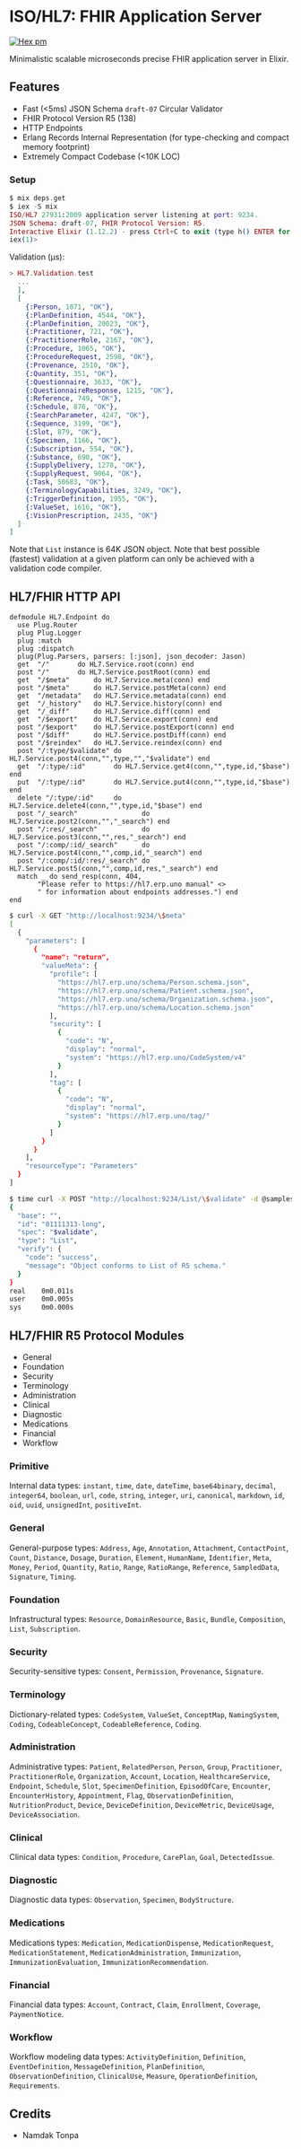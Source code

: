 # ISO/HL7: FHIR Application Server

[![Hex pm](http://img.shields.io/hexpm/v/hl7.svg?style=flat&x=1)](https://hex.pm/packages/hl7)

Minimalistic scalable microseconds precise FHIR application server in Elixir.

## Features

* Fast (<5ms) JSON Schema `draft-07` Circular Validator
* FHIR Protocol Version R5 (138)
* HTTP Endpoints
* Erlang Records Internal Representation (for type-checking and compact memory footprint)
* Extremely Compact Codebase (<10K LOC)

### Setup

```elixir
$ mix deps.get
$ iex -S mix
ISO/HL7 27931:2009 application server listening at port: 9234.
JSON Schema: draft-07, FHIR Protocol Version: R5.
Interactive Elixir (1.12.2) - press Ctrl+C to exit (type h() ENTER for help)
iex(1)>
```

Validation (μs):

```elixir
> HL7.Validation.test
  ...
  ],
  [
    {:Person, 1071, "OK"},
    {:PlanDefinition, 4544, "OK"},
    {:PlanDefinition, 20023, "OK"},
    {:Practitioner, 721, "OK"},
    {:PractitionerRole, 2167, "OK"},
    {:Procedure, 1065, "OK"},
    {:ProcedureRequest, 2598, "OK"},
    {:Provenance, 2510, "OK"},
    {:Quantity, 351, "OK"},
    {:Questionnaire, 3633, "OK"},
    {:QuestionnaireResponse, 1215, "OK"},
    {:Reference, 749, "OK"},
    {:Schedule, 876, "OK"},
    {:SearchParameter, 4247, "OK"},
    {:Sequence, 3199, "OK"},
    {:Slot, 879, "OK"},
    {:Specimen, 1166, "OK"},
    {:Subscription, 554, "OK"},
    {:Substance, 690, "OK"},
    {:SupplyDelivery, 1278, "OK"},
    {:SupplyRequest, 9064, "OK"},
    {:Task, 50683, "OK"},
    {:TerminologyCapabilities, 3249, "OK"},
    {:TriggerDefinition, 1955, "OK"},
    {:ValueSet, 1616, "OK"},
    {:VisionPrescription, 2435, "OK"}
  ]
]
```

Note that `List` instance is 64K JSON object.
Note that best possible (fastest) validation at a given platform
can only be achieved with a validation code compiler.

## HL7/FHIR HTTP API

```el3ixir
defmodule HL7.Endpoint do
  use Plug.Router
  plug Plug.Logger
  plug :match
  plug :dispatch
  plug(Plug.Parsers, parsers: [:json], json_decoder: Jason)
  get  "/"       do HL7.Service.root(conn) end
  post "/"       do HL7.Service.postRoot(conn) end
  get  "/$meta"      do HL7.Service.meta(conn) end
  post "/$meta"      do HL7.Service.postMeta(conn) end
  get  "/metadata"   do HL7.Service.metadata(conn) end
  get  "/_history"   do HL7.Service.history(conn) end
  get  "/_diff"      do HL7.Service.diff(conn) end
  get  "/$export"    do HL7.Service.export(conn) end
  post "/$export"    do HL7.Service.postExport(conn) end
  post "/$diff"      do HL7.Service.postDiff(conn) end
  post "/$reindex"   do HL7.Service.reindex(conn) end
  post "/:type/$validate" do HL7.Service.post4(conn,"",type,"","$validate") end
  get  "/:type/:id"       do HL7.Service.get4(conn,"",type,id,"$base") end
  put  "/:type/:id"       do HL7.Service.put4(conn,"",type,id,"$base") end
  delete "/:type/:id"     do HL7.Service.delete4(conn,"",type,id,"$base") end
  post "/_search"                do HL7.Service.post2(conn,"","_search") end
  post "/:res/_search"           do HL7.Service.post3(conn,"",res,"_search") end
  post "/:comp/:id/_search"      do HL7.Service.post4(conn,"",comp,id,"_search") end
  post "/:comp/:id/:res/_search" do HL7.Service.post5(conn,"",comp,id,res,"_search") end
  match _ do send_resp(conn, 404,
       "Please refer to https://hl7.erp.uno manual" <>
       " for information about endpoints addresses.") end
end
```

```sh
$ curl -X GET "http://localhost:9234/\$meta"
[
  {
    "parameters": [
      {
        "name": "return",
        "valueMeta": {
          "profile": [
            "https://hl7.erp.uno/schema/Person.schema.json",
            "https://hl7.erp.uno/schema/Patient.schema.json",
            "https://hl7.erp.uno/schema/Organization.schema.json",
            "https://hl7.erp.uno/schema/Location.schema.json"
          ],
          "security": [
            {
              "code": "N",
              "display": "normal",
              "system": "https://hl7.erp.uno/CodeSystem/v4"
            }
          ],
          "tag": [
            {
              "code": "N",
              "display": "normal",
              "system": "https://hl7.erp.uno/tag/"
            }
          ]
        }
      }
    ],
    "resourceType": "Parameters"
  }
]
```

```sh
$ time curl -X POST "http://localhost:9234/List/\$validate" -d @samples/json/List/List.json
{
  "base": "",
  "id": "01111313-long",
  "spec": "$validate",
  "type": "List",
  "verify": {
    "code": "success",
    "message": "Object conforms to List of R5 schema."
  }
}
real    0m0.011s
user    0m0.005s
sys     0m0.000s
```

## HL7/FHIR R5 Protocol Modules

* General
* Foundation
* Security
* Terminology
* Administration
* Clinical
* Diagnostic
* Medications
* Financial
* Workflow

### Primitive

Internal data types: `instant`, `time`, `date`, `dateTime`, `base64binary`, `decimal`,
`integer64`, `boolean`, `url`, `code`, `string`, `integer`, `uri`, `canonical`,
`markdown`, `id`, `oid`, `uuid`, `unsignedInt`, `positiveInt`.

### General

General-purpose types: `Address`, `Age`, `Annotation`, `Attachment`, 
`ContactPoint`, `Count`, `Distance`, `Dosage`, `Duration`, `Element`,
`HumanName`, `Identifier`, `Meta`, `Money`, `Period`, `Quantity`,
`Ratio`, `Range`, `RatioRange`, `Reference`, `SampledData`, `Signature`, `Timing`.

### Foundation

Infrastructural types: `Resource`, `DomainResource`, `Basic`, `Bundle`,
`Composition`, `List`, `Subscription`.

### Security

Security-sensitive types: `Consent`, `Permission`, `Provenance`, `Signature`.

### Terminology

Dictionary-related types: `CodeSystem`, `ValueSet`, `ConceptMap`, `NamingSystem`,
`Coding`, `CodeableConcept`, `CodeableReference`, `Coding`.

### Administration

Administrative types: `Patient`, `RelatedPerson`, `Person`, `Group`, `Practitioner`,
`PractitionerRole`, `Organization`, `Account`, `Location`, `HealthcareService`,
`Endpoint`, `Schedule`, `Slot`, `SpecimenDefinition`, `EpisodOfCare`, `Encounter`,
`EncounterHistory`, `Appointment`, `Flag`, `ObservationDefinition`, `NutritionProduct`,
`Device`, `DeviceDefinition`, `DeviceMetric`, `DeviceUsage`, `DeviceAssociation`.

### Clinical

Clinical data types: `Condition`, `Procedure`, `CarePlan`, `Goal`, `DetectedIssue`.

### Diagnostic

Diagnostic data types: `Observation`, `Specimen`, `BodyStructure`.

### Medications

Medications types: `Medication`, `MedicationDispense`, `MedicationRequest`,
`MedicationStatement`, `MedicationAdministration`,
`Immunization`, `ImmunizationEvaluation`, `ImmunizationRecommendation`.

### Financial

Financial data types: `Account`, `Contract`, `Claim`, `Enrollment`, `Coverage`, `PaymentNotice`.

### Workflow

Workflow modeling data types: `ActivityDefinition`, `Definition`, `EventDefinition`,
`MessageDefinition`, `PlanDefinition`, `ObservationDefinition`, `ClinicalUse`,
`Measure`, `OperationDefinition`, `Requirements`.

## Credits

* Namdak Tonpa
